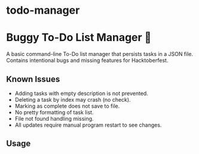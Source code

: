 # todo-manager

# Buggy To-Do List Manager 🐛

A basic command-line To-Do list manager that persists tasks in a JSON file.  
Contains intentional bugs and missing features for Hacktoberfest.

## Known Issues
- Adding tasks with empty description is not prevented.
- Deleting a task by index may crash (no check).
- Marking as complete does not save to file.
- No pretty formatting of task list.
- File not found handling missing.
- All updates require manual program restart to see changes.

## Usage

